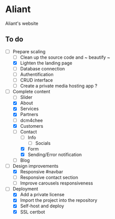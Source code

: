 # Aliant
Aliant's website

## To do
- [ ] Prepare scaling
    - [ ] Clean up the source code and ~ beautify ~
    - [x] Lighten the landing page
    - [ ] Database connection
    - [ ] Authentification
    - [ ] CRUD interface
    - [ ] Create a private media hosting app ?
- [ ] Complete content
    - [ ] Slider
    - [x] About
    - [x] Services
    - [x] Partners
    - [ ] dcm4chee
    - [x] Customers
    - [ ] Contact
        - [ ] Info
            - [ ] Socials
        - [x] Form
        - [x] Sending/Error notification
    - [ ] Blog
- [ ] Design improvements
    - [x] Responsive #navbar
    - [ ] Responsive contact section
    - [ ] Improve carousels responsiveness
- [ ] Deployment
    - [x] Add a private license
    - [x] Import the project into the repository
    - [x] Self-host and deploy
    - [x] SSL certbot
